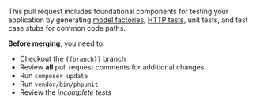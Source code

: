 This pull request includes foundational components for testing your application by generating [model factories](https://laravel.com/docs/5.8/database-testing#writing-factories), [HTTP tests](https://laravel.com/docs/5.8/http-tests#introduction), unit tests, and test case stubs for common code paths.

**Before merging**, you need to:

- Checkout the `{{branch}}` branch
- Review **all** pull request comments for additional changes
- Run `composer update`
- Run `vendor/bin/phpunit`
- Review the _incomplete tests_
